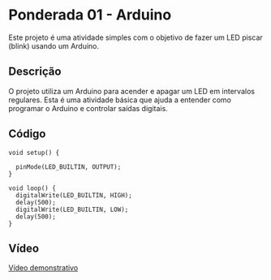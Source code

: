 # Ponderada 01 - Arduino

Este projeto é uma atividade simples com o objetivo de fazer um LED piscar (blink) usando um Arduino.

## Descrição

O projeto utiliza um Arduino para acender e apagar um LED em intervalos regulares. Esta é uma atividade básica que ajuda a entender como programar o Arduino e controlar saídas digitais.

## Código

```
void setup() {
  
  pinMode(LED_BUILTIN, OUTPUT);
}

void loop() {
  digitalWrite(LED_BUILTIN, HIGH); 
  delay(500);                     
  digitalWrite(LED_BUILTIN, LOW);  
  delay(500);                     
}

```
## Vídeo

[Vídeo demonstrativo](./IMG_1860.mp4)